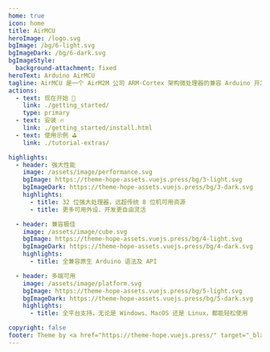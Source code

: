 ```yaml
---
home: true
icon: home
title: AirMCU
heroImage: /logo.svg
bgImage: /bg/6-light.svg
bgImageDark: /bg/6-dark.svg
bgImageStyle:
  background-attachment: fixed
heroText: Arduino AirMCU
tagline: AirMCU 是一个 AirM2M 公司 ARM-Cortex 架构微处理器的兼容 Arduino 开发平台
actions:
  - text: 现在开始 🚀
    link: ./getting_started/
    type: primary
  - text: 安装 🔥
    link: ./getting_started/install.html
  - text: 使用示例 ⛳
    link: ./tutorial-extras/

highlights:
  - header: 强大性能
    image: /assets/image/performance.svg
    bgImage: https://theme-hope-assets.vuejs.press/bg/3-light.svg
    bgImageDark: https://theme-hope-assets.vuejs.press/bg/3-dark.svg
    highlights:
      - title: 32 位强大处理器，远超传统 8 位机可用资源
      - title: 更多可用外设，开发更自由灵活

  - header: 兼容极佳
    image: /assets/image/cube.svg
    bgImage: https://theme-hope-assets.vuejs.press/bg/4-light.svg
    bgImageDark: https://theme-hope-assets.vuejs.press/bg/4-dark.svg
    highlights: 
      - title: 全兼容原生 Arduino 语法及 API

  - header: 多端可用
    image: /assets/image/platform.svg
    bgImage: https://theme-hope-assets.vuejs.press/bg/5-light.svg
    bgImageDark: https://theme-hope-assets.vuejs.press/bg/5-dark.svg
    highlights: 
      - title: 全平台支持，无论是 Windows、MacOS 还是 Linux，都能轻松使用

copyright: false
footer: Theme by <a href="https://theme-hope.vuejs.press/" target="_blank">VuePress Theme Hope</a> | CC BY-SA 4.0 Licensed, Copyright © 2023 Air-duino 团队
---
```

